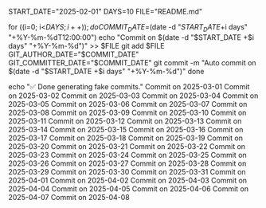 START_DATE="2025-02-01"
DAYS=10
FILE="README.md"

for ((i=0; i<$DAYS; i++)); do
  COMMIT_DATE=$(date -d "$START_DATE +$i days" "+%Y-%m-%dT12:00:00")
  echo "Commit on $(date -d "$START_DATE +$i days" "+%Y-%m-%d")" >> $FILE
  git add $FILE
  GIT_AUTHOR_DATE="$COMMIT_DATE" GIT_COMMITTER_DATE="$COMMIT_DATE" git commit -m "Auto commit on $(date -d "$START_DATE +$i days" "+%Y-%m-%d")"
done

echo "✅ Done generating fake commits."
Commit on 2025-03-01
Commit on 2025-03-02
Commit on 2025-03-03
Commit on 2025-03-04
Commit on 2025-03-05
Commit on 2025-03-06
Commit on 2025-03-07
Commit on 2025-03-08
Commit on 2025-03-09
Commit on 2025-03-10
Commit on 2025-03-11
Commit on 2025-03-12
Commit on 2025-03-13
Commit on 2025-03-14
Commit on 2025-03-15
Commit on 2025-03-16
Commit on 2025-03-17
Commit on 2025-03-18
Commit on 2025-03-19
Commit on 2025-03-20
Commit on 2025-03-21
Commit on 2025-03-22
Commit on 2025-03-23
Commit on 2025-03-24
Commit on 2025-03-25
Commit on 2025-03-26
Commit on 2025-03-27
Commit on 2025-03-28
Commit on 2025-03-29
Commit on 2025-03-30
Commit on 2025-03-31
Commit on 2025-04-01
Commit on 2025-04-02
Commit on 2025-04-03
Commit on 2025-04-04
Commit on 2025-04-05
Commit on 2025-04-06
Commit on 2025-04-07
Commit on 2025-04-08
